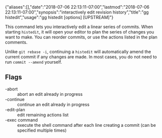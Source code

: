 {"aliases":[],"date":"2018-07-06 22:13:11-07:00","lastmod":"2018-07-06 22:13:11-07:00","synopsis":"interactively edit revision history","title":"gg histedit","usage":"gg histedit [options] [UPSTREAM]"}

This command lets you interactively edit a linear series of commits.
When starting `histedit`, it will open your editor to plan the series
of changes you want to make. You can reorder commits, or use the
actions listed in the plan comments.

Unlike `git rebase -i`, continuing a `histedit` will automatically
amend the current commit if any changes are made. In most cases,
you do not need to run `commit --amend` yourself.

## Flags

<dl class="flag_list">
	<dt>-abort</dt>
	<dd>abort an edit already in progress</dd>
	<dt>-continue</dt>
	<dd>continue an edit already in progress</dd>
	<dt>-edit-plan</dt>
	<dd>edit remaining actions list</dd>
	<dt>-exec command</dt>
	<dd>execute the shell command after each line creating a commit (can be specified multiple times)</dd>
</dl>
